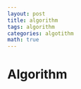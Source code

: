 ```yaml
---
layout: post
title: algorithm
tags: algorithm
categories: algotithm
math: true
---
```

# Algorithm

